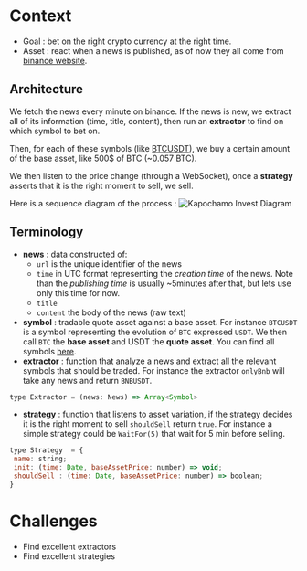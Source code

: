 # Context
- Goal : bet on the right crypto currency at the right time.
- Asset : react when a news is published, as of now they all come from [binance website](https://binance.zendesk.com/hc/en-us).

## Architecture
We fetch the news every minute on binance. If the news is new, we extract all of its information (time, title, content), then run an **extractor** to find on which symbol to bet on.

Then, for each of these symbols (like [BTCUSDT](https://www.binance.com/en/trade/BTC_USDT)), we buy a certain amount of the base asset, like 500$ of BTC (~0.057 BTC). 

We then listen to the price change (through a WebSocket), once a **strategy** asserts that it is the right moment to sell, we sell.

Here is a sequence diagram of the process : 
![Kapochamo Invest Diagram](https://www.plantuml.com/plantuml/img/bLJ1Rjim3BthAuYU6Y19xy6mTLs7eXYm5ck07WjPOX8XiXH8L5n_s_vXtpHATjtOImypOC0Y7_d8zmHVHvA1Kcq56R88F-J1gvsi_UBU7J4Io4I-beGQA4Xjt1PaK3j3g2W5549vHy5R-6PzqeqajGCPGJK27NTiuU8vnp30dzyNETDqHr7vvBGC3BWnJZg5uB291L9rWPSSEC7zv2FStXH8JhteQY1Pyspl75HEPoY-FjwF6EJ1226izmV08pAoDYuH2k17DR3u_3RkYgjQfy2uez_ZvQmW-bo6dOwyWhllQwXbs2DTIMj7s4-BnGHiMLpMkImxwTflkO9RZztEWA-6mLyAKjgk34m4oNOmLvi39JbfDUo1hwoE8eXjNNaROHDy_Kx-qG36HGmzssMvANF8phF-SqZ1pc6vNCw65fsYakz2HpCa9lqxeoRYTYMpKKrfcDXi2v6B2BSj7AKrEei73x-0J8q-4Q-d43NgKNL-EggH_kp-2fwnUlAAhO8jltjh7CQFYa-CBhMF3qzhg5BRRzbfkJ617IAZzl-qOOqQQMYw2Dltjejco7-nHxJsdCZeT15Dd0sWZGWRQMml52V50BZch_n3-0i0)

## Terminology
 - **news** : data constructed of:
   - `url` is the unique identifier of the news
   - `time` in UTC format representing the _creation time_ of the news. Note than the _publishing time_ is usually ~5minutes after that, but lets use only this time for now.
   - `title`
   - `content` the body of the news (raw text)
 - **symbol** : tradable quote asset against a base asset. For instance `BTCUSDT` is a symbol representing the evolution of `BTC` expressed `USDT`. We then call `BTC` the **base asset** and USDT the **quote asset**. You can find all symbols [here](https://www.binance.com/en/markets). 
 - **extractor** : function that analyze a news and extract all the relevant symbols that should be traded. For instance the extractor `onlyBnb` will take any news and return `BNBUSDT`.
 ```javascript
 type Extractor = (news: News) => Array<Symbol>
 ```
 - **strategy** : function that listens to asset variation, if the strategy decides it is the right moment to sell `shouldSell` return `true`. For instance a simple strategy could be `WaitFor(5)` that wait for 5 min before selling.
 ```javascript
 type Strategy  = {
  name: string;
  init: (time: Date, baseAssetPrice: number) => void;
  shouldSell : (time: Date, baseAssetPrice: number) => boolean;
 }
 ```
 
# Challenges
 - Find excellent extractors
 - Find excellent strategies

